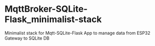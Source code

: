 # MqttBroker-SQLite-Flask_minimalist-stack
Minimalist stack for Mqtt-SQLite-Flask App to manage data from ESP32 Gateway to SQLite DB
